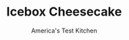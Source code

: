 ---
layout: ../../layouts/MarkdownPostLayout.astro
title: Icebox Cheesecake
author: America's Test Kitchen
pubDate: 2023-03-15
description: "No-bake cheesecakes, which use gelatin to set them firm, can be a dubious affair. We set out to create an icebox cheesecake with a supple, creamy texture and great flavor, too."
image_url: https://res.cloudinary.com/hksqkdlah/image/upload/ar_1:1,c_fill,dpr_2.0,f_auto,fl_lossy.progressive.strip_profile,g_faces:auto,q_auto:low,w_344/4182_sfs-refrigeratorcheesecake-cc-319533
tags: ["Desserts or Baked Goods","Frozen Desserts","Cakes","Cookbook Collection","Cook's Country TV"]
calories: 4371
protein: 3
carbohydrates: 21
fats: 
fiber: 
ingredients: ["8 whole, graham crackers, broken into 1-inch pieces","1 tablespoon, sugar","5 tablespoons, unsalted butter, melted","1 1/2 cups, heavy cream","2 1/2 teaspoons, unflavored gelatin","2/3 cup (4⅔ ounces), sugar","1 pound, cream cheese, cut into 1-inch pieces and softened","1 teaspoon, grated lemon zest plus 2 tablespoons juice","1 teaspoon, vanilla extract","Pinch, table salt"]
serves: 12
time: ""
instructions: ["For the crust: Adjust oven rack to middle position and heat oven to 325 degrees. Stir graham cracker crumbs and sugar together in medium bowl, then add butter and stir well with fork until mixture resembles wet sand. Transfer crumbs to 9-inch springform pan and use bottom of measuring cup to firmly press crumbs into even layer over bottom of pan. Bake crust until fragrant and beginning to brown, about 13 minutes. Cool completely on wire rack, at least 30 minutes.","For the filling: Pour 1/4 cup heavy cream into microwave-safe measuring cup. Add gelatin and whisk to combine. Let stand until gelatin is softened, about 5 minutes, then microwave on high power for about 30 seconds, or until cream is bubbling and gelatin is completely dissolved. Set aside.","Using electric mixer, beat remaining 1 1/4 cups heavy cream and sugar in large bowl at medium-high speed until soft peaks form, about 2 minutes. Add cream cheese and beat at medium-low speed until combined, about 1 minute (a few coffee bean-sized lumps may remain). Scrape bottom and sides of bowl well with rubber spatula. Add lemon juice, vanilla, and salt and continue to beat at medium-low speed until combined, about 1 minute. Scrape bottom and sides of bowl again. Increase speed to medium-high and beat until mixture is smooth, about 3 minutes. Add dissolved gelatin mixture and lemon zest and continue to beat at medium-high until smooth and airy, about 2 minutes.","Pour filling into cooled crust and, using offset or icing spatula dipped in hot water, spread filling out evenly. Refrigerate for at least 6 hours, but for best results refrigerate overnight.","To serve, wrap hot, damp kitchen towel around springform pan. Unlock pan and carefully lift off sides. Slip thin metal spatula under crust and carefully slide cheesecake onto serving platter."]
nutrition: ["94 mg Potassium","77 mg Phosphorus","66 mg Calcium","9 mg Magnesium","206 mg Sodium","29 g Fat","7 g Monounsaturated","1 g Polyunsaturated","1 mg Vitamin C","95 mg Cholesterol","17 g Saturated","6 µg Folic acid","7 µg Folate (food)","16 g Sugars","3 µg Vitamin K","40 g Water","21 g Carbs","19 µg Folate equivalent (total)","3 g Protein","301 µg Vitamin A","364 kcal Energy","12 g Sugars, added","4371 calories"]
notes: "Dont rush the softening of the cream cheese. If microwaved, the cream cheese will cook slightly and eventually cause the entire cheesecake mixture to break. To speed up the process, cut the cream cheese into chunks and let it stand at room temperature for at least half an hour. When the cream cheese is no longer cold and gives easily under pressure, its ready to use."
---